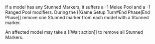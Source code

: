 If a model has any Stunned Markers, it suffers a -1 Melee Pool and a -1 Ranged Pool modifiers.
During the [[Game Setup Turn#End Phase|End Phase]] remove one Stunned marker from each model with a Stunned marker.

An affected model may take a [[Wait action]] to remove all Stunned Markers.